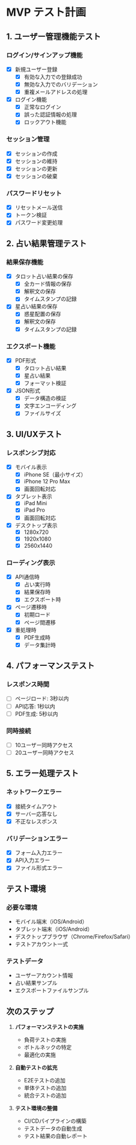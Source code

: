 # MVP テスト計画

## 1. ユーザー管理機能テスト

### ログイン/サインアップ機能
- [x] 新規ユーザー登録
  - [x] 有効な入力での登録成功
  - [x] 無効な入力でのバリデーション
  - [x] 重複メールアドレスの処理
- [x] ログイン機能
  - [x] 正常なログイン
  - [x] 誤った認証情報の処理
  - [x] ロックアウト機能

### セッション管理
- [x] セッションの作成
- [x] セッションの維持
- [x] セッションの更新
- [x] セッションの破棄

### パスワードリセット
- [x] リセットメール送信
- [x] トークン検証
- [x] パスワード変更処理

## 2. 占い結果管理テスト

### 結果保存機能
- [x] タロット占い結果の保存
  - [x] 全カード情報の保存
  - [x] 解釈文の保存
  - [x] タイムスタンプの記録
- [x] 星占い結果の保存
  - [x] 惑星配置の保存
  - [x] 解釈文の保存
  - [x] タイムスタンプの記録

### エクスポート機能
- [x] PDF形式
  - [x] タロット占い結果
  - [x] 星占い結果
  - [x] フォーマット検証
- [x] JSON形式
  - [x] データ構造の検証
  - [x] 文字エンコーディング
  - [x] ファイルサイズ

## 3. UI/UXテスト

### レスポンシブ対応
- [x] モバイル表示
  - [x] iPhone SE（最小サイズ）
  - [x] iPhone 12 Pro Max
  - [x] 画面回転対応
- [x] タブレット表示
  - [x] iPad Mini
  - [x] iPad Pro
  - [x] 画面回転対応
- [x] デスクトップ表示
  - [x] 1280x720
  - [x] 1920x1080
  - [x] 2560x1440

### ローディング表示
- [x] API通信時
  - [x] 占い実行時
  - [x] 結果保存時
  - [x] エクスポート時
- [x] ページ遷移時
  - [x] 初期ロード
  - [x] ページ間遷移
- [x] 重処理時
  - [x] PDF生成時
  - [x] データ集計時

## 4. パフォーマンステスト

### レスポンス時間
- [ ] ページロード: 3秒以内
- [ ] API応答: 1秒以内
- [ ] PDF生成: 5秒以内

### 同時接続
- [ ] 10ユーザー同時アクセス
- [ ] 20ユーザー同時アクセス

## 5. エラー処理テスト

### ネットワークエラー
- [x] 接続タイムアウト
- [x] サーバー応答なし
- [x] 不正なレスポンス

### バリデーションエラー
- [x] フォーム入力エラー
- [x] API入力エラー
- [x] ファイル形式エラー

## テスト環境

### 必要な環境
- モバイル端末（iOS/Android）
- タブレット端末（iOS/Android）
- デスクトップブラウザ（Chrome/Firefox/Safari）
- テストアカウント一式

### テストデータ
- ユーザーアカウント情報
- 占い結果サンプル
- エクスポートファイルサンプル

## 次のステップ

1. **パフォーマンステストの実施**
   - 負荷テストの実施
   - ボトルネックの特定
   - 最適化の実施

2. **自動テストの拡充**
   - E2Eテストの追加
   - 単体テストの追加
   - 統合テストの追加

3. **テスト環境の整備**
   - CI/CDパイプラインの構築
   - テストデータの自動生成
   - テスト結果の自動レポート 